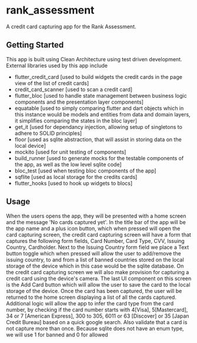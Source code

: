# rank_assessment
A credit card capturing app for the Rank Assessment.

## Getting Started

This app is built using Clean Architecture using test driven development. External libraries used by this app include
* flutter_credit_card [used to build widgets the credit cards in the page view of the list of credit cards]
* credit_card_scanner [used to scan a credit card]
* flutter_bloc [used to handle state management between business logic components and the presentation layer components]
* equatable [used to simply comparing flutter and dart objects which in this instance would be models and entities from data and domain layers, it simplifies comparing the states in the bloc layer]
* get_it [used for dependancy injection, allowing setup of singletons to adhere to SOLID principles]
* floor [used as sqlite abstraction, that will assist in storing data on the local device]
* mockito [used for unit testing of components]
* build_runner [used to generate mocks for the testable components of the app, as well as the low level sqlite code]
* bloc_test [used when testing bloc components of the app]
* sqflite [used as local storage for the credits cards]
* flutter_hooks [used to hook up widgets to blocs]
## Usage

When the users opens the app, they will be presented with a home screen and the message 'No cards captured yet'. In
the title bar of the app will be the app name and a plus icon button, which when pressed will open the card capturing
screen, the credit card capturing screen will have a form that captures the following form fields, Card Number, Card Type, CVV, Issuing Country, Cardholder. Next to the Issuing Country form field we place a Text button toggle which when pressed will allow the user to add/remove the issuing country, to and from a list of banned countries stored on the local storage of the device which in this case would be the sqlite database.
On the credit card capturing screen we will also make provision for capturing a credit card using the device's camera. The last UI component on this screen is the Add Card button which will allow the user to save the card to the local storage of the device. Once the card has been captured, the user will be returned to the home screen displaying a list of all the cards captured. Additional logic will allow the app to infer the card type from the card number, by checking if the card number starts with 4[Visa], 5[Mastercard], 
34 or 7 [American Express], 300 to 305, 6011 or 63 [Discover] or 35 [Japan Credit Bureau] based on a quick google search. Also validate that a card is not capture more than once. Because sqlite does not have an enum type, we will use 1 for banned and 0 for allowed
